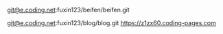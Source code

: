 git@e.coding.net:fuxin123/beifen/beifen.git

git@e.coding.net:fuxin123/blog/blog.git
https://z1zx60.coding-pages.com
